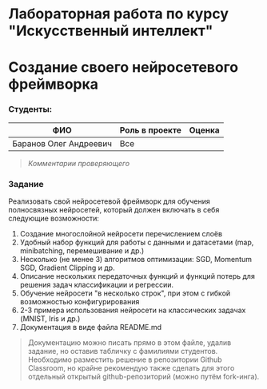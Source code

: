# Лабораторная работа по курсу "Искусственный интеллект"
# Создание своего нейросетевого фреймворка

### Студенты: 

| ФИО       | Роль в проекте                     | Оценка       |
|-----------|------------------------------------|--------------|
| Баранов Олег Андреевич | Все |          |

> *Комментарии проверяющего*

### Задание

Реализовать свой нейросетевой фреймворк для обучения полносвязных нейросетей, который должен включать в себя следующие возможности:

1. Создание многослойной нейросети перечислением слоёв
1. Удобный набор функций для работы с данными и датасетами (map, minibatching, перемешивание и др.)
1. Несколько (не менее 3) алгоритмов оптимизации: SGD, Momentum SGD, Gradient Clipping и др.
1. Описание нескольких передаточных функций и функций потерь для решения задач классификации и регрессии.
1. Обучение нейросети "в несколько строк", при этом с гибкой возможностью конфигурирования
1. 2-3 примера использования нейросети на классических задачах (MNIST, Iris и др.)
1. Документация в виде файла README.md 

> Документацию можно писать прямо в этом файле, удалив задание, но оставив табличку с фамилиями студентов. Необходимо разместить решение в репозитории Github Classroom, но крайне рекомендую также сделать для этого отдельный открытый github-репозиторий (можно путём fork-инга).
